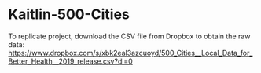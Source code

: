 # Kaitlin-500-Cities

To replicate project, download the CSV file from Dropbox to obtain the raw data:
https://www.dropbox.com/s/xbk2eal3azcuoyd/500_Cities__Local_Data_for_Better_Health__2019_release.csv?dl=0
